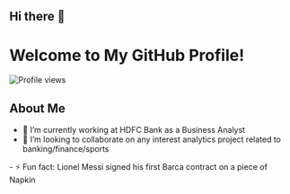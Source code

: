 ## Hi there 👋

# Welcome to My GitHub Profile!

![Profile views](https://komarev.com/ghpvc/?username=pratt12)

## About Me
- 🔭 I’m currently working at HDFC Bank as a Business Analyst
- 👯 I’m looking to collaborate on any interest analytics project related to banking/finance/sports
<!--- 🤔 I’m looking for help with ...--!>
<!--  💬 Ask me about ...--!>
- ⚡ Fun fact: Lionel Messi signed his first Barca contract on a piece of Napkin

<!--
**pratt12/pratt12** is a ✨ _special_ ✨ repository because its `README.md` (this file) appears on your GitHub profile.

Here are some ideas to get you started:


- 🌱 I’m currently learning ...
- 👯 I’m looking to collaborate on ...
- 🤔 I’m looking for help with ...
- 💬 Ask me about ...
- 📫 How to reach me: ...
- 😄 Pronouns: ...
- ⚡ Fun fact: ...
-->
